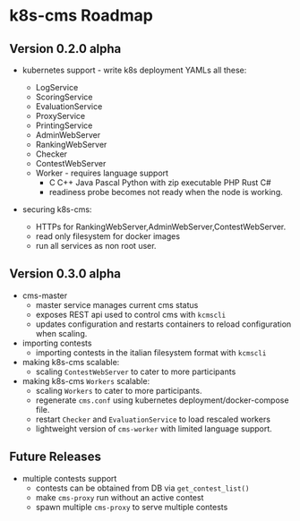 # k8s-cms Roadmap

## Version 0.2.0 alpha
- kubernetes support - write k8s deployment YAMLs all these:
    - LogService
    - ScoringService
    - EvaluationService 
    - ProxyService
    - PrintingService
    - AdminWebServer
    - RankingWebServer
    - Checker
    - ContestWebServer
    - Worker - requires language support
        - C C++ Java Pascal Python with zip executable PHP Rust C# 
        - readiness probe becomes not ready when the node is working.

- securing k8s-cms:
    - HTTPs for RankingWebServer,AdminWebServer,ContestWebServer.
    - read only filesystem for docker images
    - run all services as non root user.

## Version 0.3.0 alpha
- cms-master 
    - master service manages current cms status
    - exposes REST api used to control cms with `kcmscli` 
    - updates configuration and restarts containers to reload configuration when scaling.
- importing contests
    - importing contests in the italian filesystem format with `kcmscli`
- making k8s-cms scalable:
    - scaling `ContestWebServer` to cater to more participants
- making k8s-cms `Workers` scalable:
    - scaling `Workers` to cater to more participants.
    - regenerate `cms.conf` using kubernetes deployment/docker-compose file.
    - restart `Checker` and `EvaluationService` to load rescaled workers
    - lightweight version of `cms-worker` with limited language support.

## Future Releases
- multiple contests support
    - contests can be obtained from DB via `get_contest_list()`
    - make `cms-proxy` run without an active contest
    - spawn multiple `cms-proxy` to serve multiple contests
